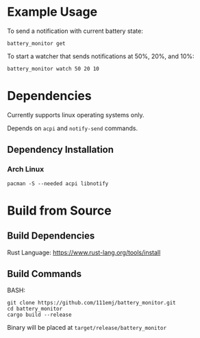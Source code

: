 # Example Usage

To send a notification with current battery state:

```battery_monitor get```

To start a watcher that sends notifications at 50%, 20%, and 10%:

```battery_monitor watch 50 20 10```

# Dependencies

Currently supports linux operating systems only.

Depends on `acpi` and `notify-send` commands.

## Dependency Installation

### Arch Linux
`pacman -S --needed acpi libnotify`

# Build from Source

## Build Dependencies

Rust Language: https://www.rust-lang.org/tools/install

## Build Commands

BASH:

```
git clone https://github.com/111emj/battery_monitor.git
cd battery_monitor
cargo build --release
```

Binary will be placed at `target/release/battery_monitor`
